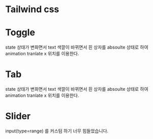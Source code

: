 # Tailwind css

# Toggle

state 상태가 변화면서 text 색깔이 바뀌면서 흰 상자를 absoulte 상태로 하여 animation tranlate x 위치를 이용한다.

# Tab

state 상태가 변화면서 text 색깔이 바뀌면서 흰 상자를 absoulte 상태로 하여 animation tranlate x 위치를 이용한다.

# Slider

input(type=range) 를 커스텀 하기 너무 힘들었습니다.
